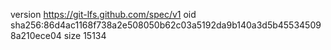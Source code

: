 version https://git-lfs.github.com/spec/v1
oid sha256:86d4ac1168f738a2e508050b62c03a5192da9b140a3d5b455345098a210ece04
size 15134
